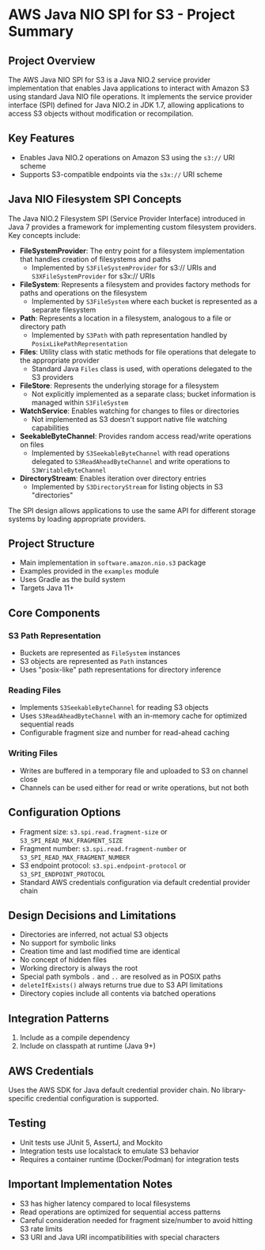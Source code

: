 # AWS Java NIO SPI for S3 - Project Summary

## Project Overview
The AWS Java NIO SPI for S3 is a Java NIO.2 service provider implementation that enables Java applications to interact with Amazon S3 using standard Java NIO file operations. It implements the service provider interface (SPI) defined for Java NIO.2 in JDK 1.7, allowing applications to access S3 objects without modification or recompilation.

## Key Features
- Enables Java NIO.2 operations on Amazon S3 using the `s3://` URI scheme
- Supports S3-compatible endpoints via the `s3x://` URI scheme


## Java NIO Filesystem SPI Concepts
The Java NIO.2 Filesystem SPI (Service Provider Interface) introduced in Java 7 provides a framework for implementing custom filesystem providers. Key concepts include:

- **FileSystemProvider**: The entry point for a filesystem implementation that handles creation of filesystems and paths
  - Implemented by `S3FileSystemProvider` for s3:// URIs and `S3XFileSystemProvider` for s3x:// URIs
- **FileSystem**: Represents a filesystem and provides factory methods for paths and operations on the filesystem
  - Implemented by `S3FileSystem` where each bucket is represented as a separate filesystem
- **Path**: Represents a location in a filesystem, analogous to a file or directory path
  - Implemented by `S3Path` with path representation handled by `PosixLikePathRepresentation`
- **Files**: Utility class with static methods for file operations that delegate to the appropriate provider
  - Standard Java `Files` class is used, with operations delegated to the S3 providers
- **FileStore**: Represents the underlying storage for a filesystem
  - Not explicitly implemented as a separate class; bucket information is managed within `S3FileSystem`
- **WatchService**: Enables watching for changes to files or directories
  - Not implemented as S3 doesn't support native file watching capabilities
- **SeekableByteChannel**: Provides random access read/write operations on files
  - Implemented by `S3SeekableByteChannel` with read operations delegated to `S3ReadAheadByteChannel` and write operations to `S3WritableByteChannel`
- **DirectoryStream**: Enables iteration over directory entries
  - Implemented by `S3DirectoryStream` for listing objects in S3 "directories"

The SPI design allows applications to use the same API for different storage systems by loading appropriate providers.

## Project Structure
- Main implementation in `software.amazon.nio.s3` package
- Examples provided in the `examples` module
- Uses Gradle as the build system
- Targets Java 11+

## Core Components

### S3 Path Representation
- Buckets are represented as `FileSystem` instances
- S3 objects are represented as `Path` instances
- Uses "posix-like" path representations for directory inference

### Reading Files
- Implements `S3SeekableByteChannel` for reading S3 objects
- Uses `S3ReadAheadByteChannel` with an in-memory cache for optimized sequential reads
- Configurable fragment size and number for read-ahead caching

### Writing Files
- Writes are buffered in a temporary file and uploaded to S3 on channel close
- Channels can be used either for read or write operations, but not both

## Configuration Options
- Fragment size: `s3.spi.read.fragment-size` or `S3_SPI_READ_MAX_FRAGMENT_SIZE`
- Fragment number: `s3.spi.read.fragment-number` or `S3_SPI_READ_MAX_FRAGMENT_NUMBER`
- S3 endpoint protocol: `s3.spi.endpoint-protocol` or `S3_SPI_ENDPOINT_PROTOCOL`
- Standard AWS credentials configuration via default credential provider chain

## Design Decisions and Limitations
- Directories are inferred, not actual S3 objects
- No support for symbolic links
- Creation time and last modified time are identical
- No concept of hidden files
- Working directory is always the root
- Special path symbols `.` and `..` are resolved as in POSIX paths
- `deleteIfExists()` always returns true due to S3 API limitations
- Directory copies include all contents via batched operations

## Integration Patterns
1. Include as a compile dependency
2. Include on classpath at runtime (Java 9+)

## AWS Credentials
Uses the AWS SDK for Java default credential provider chain. No library-specific credential configuration is supported.

## Testing
- Unit tests use JUnit 5, AssertJ, and Mockito
- Integration tests use localstack to emulate S3 behavior
- Requires a container runtime (Docker/Podman) for integration tests

## Important Implementation Notes
- S3 has higher latency compared to local filesystems
- Read operations are optimized for sequential access patterns
- Careful consideration needed for fragment size/number to avoid hitting S3 rate limits
- S3 URI and Java URI incompatibilities with special characters
